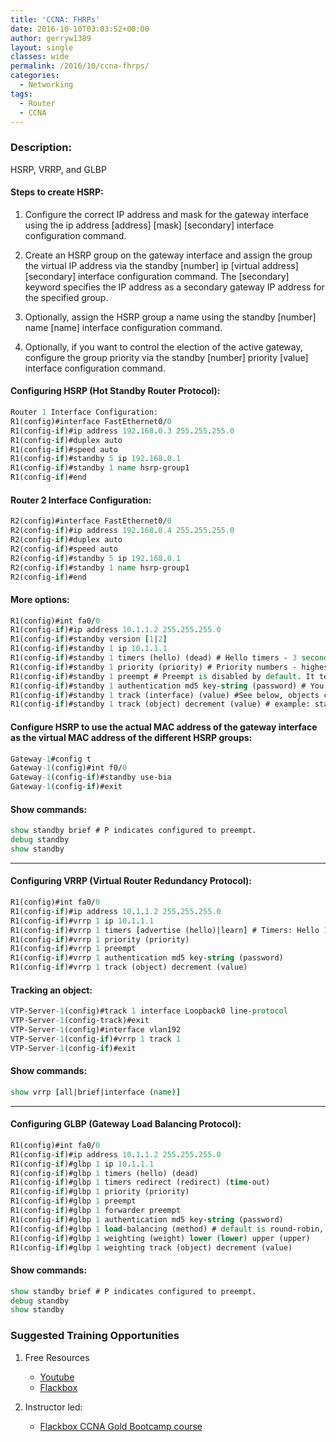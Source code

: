 ```yaml
---
title: 'CCNA: FHRPs'
date: 2016-10-10T03:03:52+00:00
author: gerryw1389
layout: single
classes: wide
permalink: /2016/10/ccna-fhrps/
categories:
  - Networking
tags:
  - Router
  - CCNA
---
```

<!--more-->

### Description:

HSRP, VRRP, and GLBP

#### Steps to create HSRP:

1. Configure the correct IP address and mask for the gateway interface using the ip address \[address\] \[mask\] [secondary] interface configuration command.  

2. Create an HSRP group on the gateway interface and assign the group the virtual IP address via the standby \[number] ip [virtual address\]\[secondary\] interface configuration command. The [secondary] keyword specifies the IP address as a secondary gateway IP address for the specified group.  

3. Optionally, assign the HSRP group a name using the standby [number] name [name] interface configuration command.  

4. Optionally, if you want to control the election of the active gateway, configure the group priority via the standby [number] priority [value] interface configuration command.

#### Configuring HSRP (Hot Standby Router Protocol):

   ```tcl
   Router 1 Interface Configuration:
   R1(config)#interface FastEthernet0/0
   R1(config-if)#ip address 192.168.0.3 255.255.255.0
   R1(config-if)#duplex auto
   R1(config-if)#speed auto
   R1(config-if)#standby 5 ip 192.168.0.1
   R1(config-if)#standby 1 name hsrp-group1
   R1(config-if)#end
   ```

#### Router 2 Interface Configuration:

   ```tcl
   R2(config)#interface FastEthernet0/0
   R2(config-if)#ip address 192.168.0.4 255.255.255.0
   R2(config-if)#duplex auto
   R2(config-if)#speed auto
   R2(config-if)#standby 5 ip 192.168.0.1
   R2(config-if)#standby 1 name hsrp-group1
   R2(config-if)#end
   ```

#### More options:

   ```tcl
   R1(config)#int fa0/0
   R1(config-if)#ip address 10.1.1.2 255.255.255.0
   R1(config-if)#standby version [1|2]
   R1(config-if)#standby 1 ip 10.1.1.1
   R1(config-if)#standby 1 timers (hello) (dead) # Hello timers - 3 seconds / Dead timers 10 seconds
   R1(config-if)#standby 1 priority (priority) # Priority numbers - highest is active / lowest is passive router = default is 100 (max 255)
   R1(config-if)#standby 1 preempt # Preempt is disabled by default. It tells the router to become active once it comes back online if it goes down.
   R1(config-if)#standby 1 authentication md5 key-string (password) # You can also use a key here. See the security section on how to create a key.
   R1(config-if)#standby 1 track (interface) (value) #See below, objects can be created per interface or in global config.
   R1(config-if)#standby 1 track (object) decrement (value) # example: standby 1 track GigabitEthernet5/1 50. This will track an interface and decrement its priority value if it goes down.
   ```

#### Configure HSRP to use the actual MAC address of the gateway interface as the virtual MAC address of the different HSRP groups:

   ```tcl
   Gateway-1#config t
   Gateway-1(config)#int f0/0
   Gateway-1(config-if)#standby use-bia
   Gateway-1(config-if)#exit
   ```

#### Show commands:

   ```tcl
   show standby brief # P indicates configured to preempt.
   debug standby
   show standby
   ```

---

#### Configuring VRRP (Virtual Router Redundancy Protocol):

   ```tcl
   R1(config)#int fa0/0
   R1(config-if)#ip address 10.1.1.2 255.255.255.0
   R1(config-if)#vrrp 1 ip 10.1.1.1
   R1(config-if)#vrrp 1 timers [advertise (hello)|learn] # Timers: Hello 1 second / Dead 3 seconds. Once you change hello, dead changes automatically.
   R1(config-if)#vrrp 1 priority (priority)
   R1(config-if)#vrrp 1 preempt
   R1(config-if)#vrrp 1 authentication md5 key-string (password)
   R1(config-if)#vrrp 1 track (object) decrement (value)
   ```

#### Tracking an object:

   ```tcl
   VTP-Server-1(config)#track 1 interface Loopback0 line-protocol
   VTP-Server-1(config-track)#exit
   VTP-Server-1(config)#interface vlan192
   VTP-Server-1(config-if)#vrrp 1 track 1
   VTP-Server-1(config-if)#exit
   ```

#### Show commands:

   ```tcl
   show vrrp [all|brief|interface (name)]
   ```

---

#### Configuring GLBP (Gateway Load Balancing Protocol):

   ```tcl
   R1(config)#int fa0/0
   R1(config-if)#ip address 10.1.1.2 255.255.255.0
   R1(config-if)#glbp 1 ip 10.1.1.1
   R1(config-if)#glbp 1 timers (hello) (dead)
   R1(config-if)#glbp 1 timers redirect (redirect) (time-out)
   R1(config-if)#glbp 1 priority (priority)
   R1(config-if)#glbp 1 preempt
   R1(config-if)#glbp 1 forwarder preempt
   R1(config-if)#glbp 1 authentication md5 key-string (password)
   R1(config-if)#glbp 1 load-balancing (method) # default is round-robin, best to leave it as is.
   R1(config-if)#glbp 1 weighting (weight) lower (lower) upper (upper)
   R1(config-if)#glbp 1 weighting track (object) decrement (value)
   ```

#### Show commands:

   ```tcl
   show standby brief # P indicates configured to preempt.
   debug standby
   show standby
   ```

### Suggested Training Opportunities

1. Free Resources
   - [Youtube](https://www.youtube.com)
   - [Flackbox](https://www.flackbox.com/cisco-ccna-lab-guide)

2. Instructor led:
   - [Flackbox CCNA Gold Bootcamp course](https://www.flackbox.com/cisco-ccna-course)
